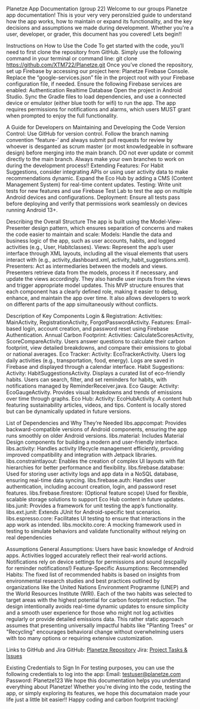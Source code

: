 Planetze App Documentation (group 22) 
Welcome to our groups Planetze app documentation! This is your very very peronslzied guide to understand how the app works, how to maintain or expand its functionality, and the key decisions and assumptions we made during development. Whether you're a user, developer, or grader, this document has you covered! Lets begin!!

Instructions on How to Use the Code
To get started with the code, you’ll need to first clone the repository from GitHub. Simply use the following command in your terminal or command line:
git clone https://github.com/XTM722/Planetze.git
Once you’ve cloned the repository, set up Firebase by accessing our project here: Planetze Firebase Console. Replace the “google-services.json” file in the project root with your Firebase configuration file, if needed. Ensure the following Firebase services are enabled:
Authentication
Realtime Database
Open the project in Android Studio. Sync the Gradle files to load dependencies, and use a connected device or emulator (either blue tooth for wifi) to run the app. The app requires permissions for notifications and alarms, which users MUST grant when prompted to enjoy the full functionality. 

A Guide for Developers on Maintaining and Developing the Code
Version Control: Use GitHub for version control. Follow the branch naming convention “feature-<feature-name>’ and always submit pull requests for review by whoever is desganted as scrum master (or most knowledgeable in software design) before merging into the main branch. DO not ever update or commit directly to the main branch. Always make your own branches to work on during the development process!!
Extending Features:
For Habit Suggestions, consider integrating APIs or using user activity data to make recommendations dynamic.
Expand the Eco Hub by adding a CMS (Content Management System) for real-time content updates.
Testing: Write unit tests for new features and use Firebase Test Lab to test the app on multiple Android devices and configurations.
Deployment: Ensure all tests pass before deploying and verify that permissions work seamlessly on devices running Android 13+.

Describing the Overall Structure
The app is built using the Model-View-Presenter design pattern, which ensures separation of concerns and makes the code easier to maintain and scale:
Models:
Handle the data and business logic of the app, such as user accounts, habits, and logged activities (e.g., User, Habitclasses).
Views:
Represent the app’s user interface through XML layouts, including all the visual elements that users interact with (e.g., activity_dashboard.xml, activity_habit_suggestions.xml).
Presenters:
Act as intermediaries between the models and views. Presenters retrieve data from the models, process it if necessary, and update the views accordingly. They also handle user inputs from the views and trigger appropriate model updates.
This MVP structure ensures that each component has a clearly defined role, making it easier to debug, enhance, and maintain the app over time. It also allows developers to work on different parts of the app simultaneously without conflicts.

Description of Key Components
Login & Registration:
Activities: MainActivity, RegistrationActivity, ForgotPasswordActivity.
Features: Email-based login, account creation, and password reset using Firebase Authentication.
Annual Carbon Footprint:
Activities: CalculateScoresActivity, ScoreCompareActivity.
Users answer questions to calculate their carbon footprint, view detailed breakdowns, and compare their emissions to global or national averages.
Eco Tracker:
Activity: EcoTrackerActivity.
Users log daily activities (e.g., transportation, food, energy). Logs are saved in Firebase and displayed through a calendar interface.
Habit Suggestions:
Activity: HabitSuggestionsActivity.
Displays a curated list of eco-friendly habits. Users can search, filter, and set reminders for habits, with notifications managed by ReminderReceiver.java.
Eco Gauge:
Activity: EcoGaugeActivity.
Provides visual breakdowns and trends of emissions over time through graphs.
Eco Hub:
Activity: EcoHubActivity.
A content hub featuring sustainability articles, videos, and tips. Content is locally stored but can be dynamically updated in future versions.

List of Dependencies and Why They’re Needed
libs.appcompat:
Provides backward-compatible versions of Android components, ensuring the app runs smoothly on older Android versions.
libs.material:
Includes Material Design components for building a modern and user-friendly interface.
libs.activity:
Handles activity lifecycle management efficiently, providing improved compatibility and integration with Jetpack libraries.
libs.constraintlayout:
Enables the creation of complex UI layouts with flat hierarchies for better performance and flexibility.
libs.firebase.database:
Used for storing user activity logs and app data in a NoSQL database, ensuring real-time data syncing.
libs.firebase.auth:
Handles user authentication, including account creation, login, and password reset features.
libs.firebase.firestore:
(Optional feature scope) Used for flexible, scalable storage solutions to support Eco Hub content in future updates.
libs.junit:
Provides a framework for unit testing the app’s functionality.
libs.ext.junit:
Extends JUnit for Android-specific test scenarios.
libs.espresso.core:
Facilitates UI testing to ensure that interactions in the app work as intended.
libs.mockito.core:
A mocking framework used in testing to simulate behaviors and validate functionality without relying on real dependencies



Assumptions
General Assumptions:
Users have basic knowledge of Android apps.
Activities logged accurately reflect their real-world actions.
Notifications rely on device settings for permissions and sound (escpailly for reminder notifications!)
Feature-Specific Assumptions:
Recommended Habits: The fixed list of recommended habits is based on insights from environmental research studies and best practices outlined by organizations like the United Nations Environment Programme (UNEP) and the World Resources Institute (WRI). Each of the two habits was selected to target areas with the highest potential for carbon footprint reduction.
The design intentionally avoids real-time dynamic updates to ensure simplicity and a smooth user experience for those who might not log activities regularly or provide detailed emissions data.
This rather static approach assumes that presenting universally impactful habits like "Planting Trees" or "Recycling" encourages behavioral change without overwhelming users with too many options or requiring extensive customization.

Links to GitHub and Jira
GitHub: [Planetze Repository](https://github.com/XTM722/Planetze)
Jira: [Project Tasks & Issues](https://kevinzz22.atlassian.net/issues/PG22-21?jql=issueKey%20in%20%28PG22-21%2CPG22-22%2CPG22-23%29)

Existing Credentials to Sign In
For testing purposes, you can use the following credentials to log into the app:
Email: testuser@planetze.com
Password: Planetze123
We hope this documentation helps you understand everything about Planetze! Whether you're diving into the code, testing the app, or simply exploring its features, we hope this documataion made your life just a little bit easier!! Happy coding and carbon footprint tracking!



